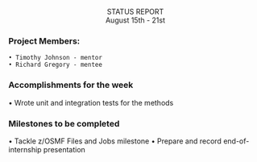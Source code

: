 <p align=center> 
  STATUS REPORT <br>
  August 15th - 21st
 
### Project Members:

	• Timothy Johnson - mentor
	• Richard Gregory - mentee

### Accomplishments for the week

  • Wrote unit and integration tests for the methods
	
### Milestones to be completed

  • Tackle z/OSMF Files and Jobs milestone
  • Prepare and record end-of-internship presentation
